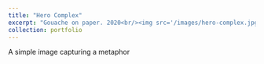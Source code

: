 ```yaml
---
title: "Hero Complex"
excerpt: "Gouache on paper. 2020<br/><img src='/images/hero-complex.jpg'>"
collection: portfolio
---
```


A simple image capturing a metaphor
